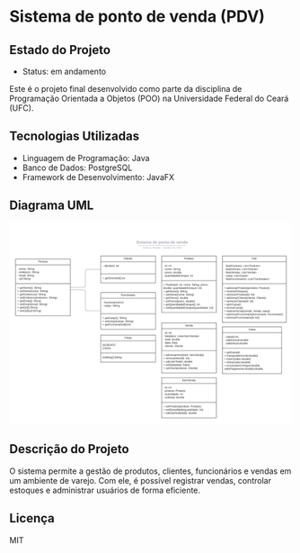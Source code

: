 # Sistema de ponto de venda (PDV)

## Estado do Projeto

- Status: em andamento

Este é o projeto final desenvolvido como parte da disciplina de Programação Orientada a Objetos (POO) na Universidade Federal do Ceará (UFC).

## Tecnologias Utilizadas

- Linguagem de Programação: Java
- Banco de Dados: PostgreSQL
- Framework de Desenvolvimento: JavaFX

## Diagrama UML

![Diagrama UML](DOCS/uml.png)

## Descrição do Projeto

O sistema permite a gestão de produtos, clientes, funcionários e vendas em um ambiente
de varejo. Com ele, é possível registrar vendas, controlar estoques e administrar usuários
de forma eficiente.

## Licença

MIT

